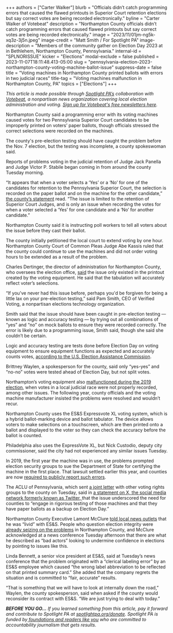 +++
authors = ["Carter Walker"]
blurb = "Officials didn’t catch programming errors that caused the flawed printouts in Superior Court retention elections but say correct votes are being recorded electronically."
byline = "Carter Walker of Votebeat"
description = "Northampton County officials didn’t catch programming errors that caused flawed printouts but say correct votes are being recorded electronically."
image = "2023/11/01jm-ng5k-xq3z-3j5n.jpeg"
image-credit = "Matt Smith / For Spotlight PA"
image-description = "Members of the community gather on Election Day 2023 at in Bethlehem, Northampton County, Pennsylvania."
internal-id = "SPLNORISSUE"
kicker = "Elections"
modal-exclude = false
published = 2023-11-07T18:11:48.413-05:00
slug = "pennsylvania-election-2023-northampton-county-voting-machine-ballot-issue"
suppress-date = false
title = "Voting machines in Northampton County printed ballots with errors in two judicial races"
title-tag = "Voting machines malfunction in Northampton County, PA"
topics = ["Elections"]
+++

<em>This article is made possible through </em><a href="https://www.spotlightpa.org/"><em>Spotlight PA’s</em></a><em> collaboration with </em><a href="https://www.votebeat.org/"><em>Votebeat</em></a><em>, a nonpartisan news organization covering local election administration and voting. </em><a href="https://www.votebeat.org/newsletters/"><em>Sign up for Votebeat&#39;s free newsletters here</em></a><em>.</em>

Northampton County said a programming error with its voting machines caused votes for two Pennsylvania Superior Court candidates to be improperly printed on voters’ paper ballots, though officials stressed the correct selections were recorded on the machines.

The county&#39;s pre-election testing should have caught the problem before the Nov. 7 election, but the testing was incomplete, a county spokeswoman said.

Reports of problems voting in the judicial retention of Judge Jack Panella and Judge Victor P. Stabile began coming in from around the county Tuesday morning.

“It appears that when a voter selects a ‘Yes’ or a ‘No’ for one of the candidates for retention to the Pennsylvania Superior Court, the selection is recorded on the paper ballot and on the machine for the other candidate,” <a href="https://www.northamptoncounty.org/CTYEXEC/Pages/Press-Releases.aspx">the county’s statement</a> read. “The issue is limited to the retention of Superior Court Judges, and is only an issue when recording the votes for when a voter selected a ‘Yes’ for one candidate and a ‘No’ for another candidate.”

<script src="https://www.spotlightpa.org/embed.js" async></script><div data-spl-embed-version="1" data-spl-src="https://www.spotlightpa.org/embeds/newsletter/"></div>

Northampton County said it is instructing poll workers to tell all voters about the issue before they cast their ballot.

The county initially petitioned the local court to extend voting by one hour. Northampton County Court of Common Pleas Judge Abe Kassis ruled that the county could continue to use the machines and did not order voting hours to be extended as a result of the problem.

Charles Dertinger, the director of administration for Northampton County, who oversees the election office, <a href="https://www.youtube.com/live/H4zAV9Rpbs0?si=M1Q6Pcw19GnuaFWa&amp;t=329">said</a> the issue only existed in the printout created by the voting equipment. He said that the tabulation will accurately reflect voter’s selections.

“If you&#39;ve never had this issue before, perhaps you&#39;d be forgiven for being a little lax on your pre-election testing,” said Pam Smith, CEO of Verified Voting, a nonpartisan elections technology organization.

Smith said that the issue should have been caught in pre-election testing — known as logic and accuracy testing — by trying out all combinations of “yes” and “no” on mock ballots to ensure they were recorded correctly. The error is likely due to a programming issue, Smith said, though she said she couldn’t be certain.

Logic and accuracy testing are tests done before Election Day on voting equipment to ensure equipment functions as expected and accurately counts votes, <u>according to the U.S. Election Assistance Commission</u>.

Brittney Waylen, a spokesperson for the county, said only “yes-yes” and “no-no” votes were tested ahead of Election Day, but not split votes.

Northampton’s voting equipment also <a href="https://www.spotlightpa.org/news/2020/10/pa-northampton-county-voting-machines-glitches-presidential-election/">malfunctioned during the 2019 election</a>, when votes in a local judicial race were not properly recorded, among other issues. The following year, county officials and the voting machine manufacturer insisted the problems were resolved and wouldn’t recur.

Northampton County uses the ES&amp;S Expressvote XL voting system, which is a hybrid ballot-marking device and ballot tabulator. The device allows voters to make selections on a touchscreen, which are then printed onto a ballot and displayed to the voter so they can check the accuracy before the ballot is counted.

Philadelphia also uses the ExpressVote XL, but Nick Custodio, deputy city commissioner, said the city had not experienced any similar issues Tuesday.

In 2019, the first year the machine was in use, the problems prompted election security groups to sue the Department of State for certifying the machine in the first place. That lawsuit settled earlier this year, and counties are now <a href="https://www.votebeat.org/pennsylvania/2023/8/18/23837562/voting-machine-malfunction-reports-public-database-election-lawsuit/">required to publicly report such errors</a>.

The ACLU of Pennsylvania, which sent <a href="https://t.co/XD3FwKHrrZ">a joint letter</a> with other voting rights groups to the county on Tuesday, said in <a href="https://twitter.com/aclupa/status/1721978016362811733">a statement on X, the social media network formerly known as Twitter, </a>that the issue underscored the need for counties to “engage in rigorous testing of those machines and that they have paper ballots as a backup on Election Day.”

<script src="https://www.spotlightpa.org/embed.js" async></script><div data-spl-embed-version="1" data-spl-src="https://www.spotlightpa.org/embeds/donate/"></div>

Northampton County Executive Lamont McClure <a href="https://www.lehighvalleynews.com/elections/election-2023-widespread-voting-machine-problems-reported-in-northampton-county">told local news outlets</a> that he was “livid” with ES&amp;S. People who question election integrity were <a href="https://twitter.com/abrahamhamadeh/status/1721983962778886514?s=46&amp;t=UQBYjZ2Ni_IbmeUwNjHQUw">already seizing on the problems</a> in Northampton County, and McClure acknowledged at a news conference Tuesday afternoon that there are what he described as “bad actors” looking to undermine confidence in elections by pointing to issues like this.

Linda Bennett, a senior vice president at ES&amp;S, said at Tuesday’s news conference that the problem originated with a “clerical labeling error” by an ES&amp;S employee which caused “the wrong label abbreviation to be reflected on that printed summary card.” She added that the company regrets the situation and is committed to “fair, accurate” results.

“That is something that we will have to look at internally down the road,” Waylen, the county spokesperson, said when asked if the county would reconsider its contract with ES&amp;S. “We are just trying to deal with today.”

<strong><em>BEFORE YOU GO…</em></strong><em> If you learned something from this article, pay it forward and contribute to Spotlight PA at </em><a href="http://spotlightpa.org/donate"><em>spotlightpa.org/donate</em></a><em>. Spotlight PA is funded by</em><a href="https://www.spotlightpa.org/support"><em> foundations and readers like you</em></a><em> who are committed to accountability journalism that gets results.</em>

